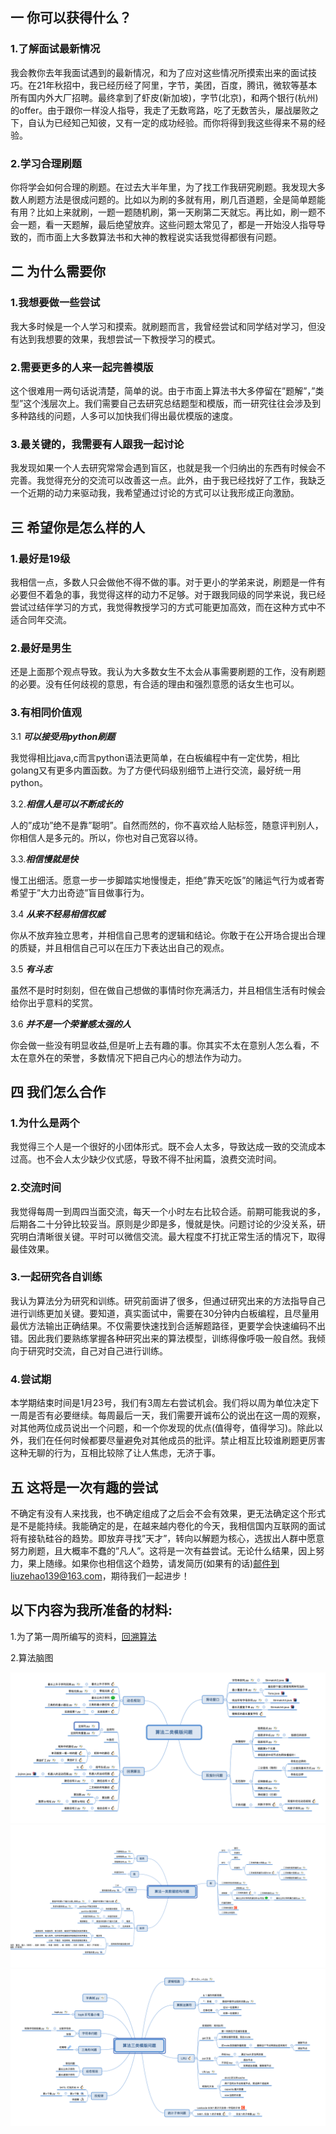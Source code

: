 ## 一 你可以获得什么？
### 1.**了解面试最新情况**
我会教你去年我面试遇到的最新情况，和为了应对这些情况所摸索出来的面试技巧。在21年秋招中，我已经历经了阿里，字节，美团，百度，腾讯，微软等基本所有国内外大厂招聘。最终拿到了虾皮(新加坡)，字节(北京)，和两个银行(杭州)的offer。由于跟你一样没人指导，我走了无数弯路，吃了无数苦头，屡战屡败之下，自认为已经知己知彼，又有一定的成功经验。而你将得到我这些得来不易的经验。

### 2.**学习合理刷题**
你将学会如何合理的刷题。在过去大半年里，为了找工作我研究刷题。我发现大多数人刷题方法是很成问题的。比如以为刷的多就有用，刷几百道题，全是简单题能有用？比如上来就刷，一题一题随机刷，第一天刷第二天就忘。再比如，刷一题不会一题，看一天题解，最后绝望放弃。这些问题太常见了，都是一开始没人指导导致的，而市面上大多数算法书和大神的教程说实话我觉得都很有问题。

## 二 为什么需要你
### 1.**我想要做一些尝试**
我大多时候是一个人学习和摸索。就刷题而言，我曾经尝试和同学结对学习，但没有达到我想要的效果，我想尝试一下教授学习的模式。
### 2.**需要更多的人来一起完善模版**
这个很难用一两句话说清楚，简单的说。由于市面上算法书大多停留在”题解”，”类型”这个浅层次上。我们需要自己去研究总结题型和模版，而一研究往往会涉及到多种路线的问题，人多可以加快我们得出最优模版的速度。
### 3.**最关键的，我需要有人跟我一起讨论**
我发现如果一个人去研究常常会遇到盲区，也就是我一个归纳出的东西有时候会不完善。我觉得充分的交流可以改善这一点。此外，由于我已经找好了工作，我缺乏一个近期的动力来驱动我，我希望通过讨论的方式可以让我形成正向激励。

## 三 希望你是怎么样的人
### 1.**最好是19级**
我相信一点，多数人只会做他不得不做的事。对于更小的学弟来说，刷题是一件有必要但不着急的事，我觉得这样的动力不足够。对于跟我同级的同学来说，我已经尝试过结伴学习的方式，我觉得教授学习的方式可能更加高效，而在这种方式中不适合同年交流。
### 2.**最好是男生**
还是上面那个观点导致。我认为大多数女生不太会从事需要刷题的工作，没有刷题的必要。没有任何歧视的意思，有合适的理由和强烈意愿的话女生也可以。
### 3.**有相同价值观**
3.1 ***可以接受用python刷题***

我觉得相比java,c而言python语法更简单，在白板编程中有一定优势，相比golang又有更多内置函数。为了方便代码级别细节上进行交流，最好统一用python。

3.2.***相信人是可以不断成长的***

人的”成功”绝不是靠”聪明”。自然而然的，你不喜欢给人贴标签，随意评判别人，你相信人是多元的。所以，你也对自己宽容以待。

3.3.***相信慢就是快***

慢工出细活。愿意一步一步脚踏实地慢慢走，拒绝”靠天吃饭”的赌运气行为或者寄希望于”大力出奇迹”盲目做事行为。

3.4 ***从来不轻易相信权威***

你从不放弃独立思考，并相信自己思考的逻辑和结论。你敢于在公开场合提出合理的质疑，并且相信自己可以在压力下表达出自己的观点。

3.5 ***有斗志***

虽然不是时时刻刻，但在做自己想做的事情时你充满活力，并且相信生活有时候会给你出乎意料的奖赏。

3.6 ***并不是一个荣誉感太强的人***

你会做一些没有明显收益,但是听上去有趣的事。你其实不太在意别人怎么看，不太在意外在的荣誉，多数情况下把自己内心的想法作为动力。

## 四 我们怎么合作
### 1.**为什么是两个**

我觉得三个人是一个很好的小团体形式。既不会人太多，导致达成一致的交流成本过高。也不会人太少缺少仪式感，导致不得不扯闲篇，浪费交流时间。

### 2.**交流时间**

我觉得每周一到周四当面交流，每天一个小时左右比较合适。前期可能我说的多，后期各二十分钟比较妥当。原则是少即是多，慢就是快。问题讨论的少没关系，研究明白清晰很关键。平时可以微信交流。最大程度不打扰正常生活的情况下，取得最佳效果。

### 3.**一起研究各自训练**

我认为算法分为研究和训练。研究前面讲了很多，但通过研究出来的方法指导自己进行训练更加关键。要知道，真实面试中，需要在30分钟内白板编程，且尽量用最优方法输出正确结果。不仅需要快速找到合适解题路径，更要学会快速编码不出错。因此我们要熟练掌握各种研究出来的算法模型，训练得像呼吸一般自然。我倾向于研究时交流，自己对自己进行训练。

### 4.**尝试期**

本学期结束时间是1月23号，我们有3周左右尝试机会。我们将以周为单位决定下一周是否有必要继续。每周最后一天，我们需要开诚布公的说出在这一周的观察，对其他两位成员说出一个问题，和一个你发现的优点(值得夸，值得学习)。除此以外，我们在任何时候都要尽量避免对其他成员的批评。禁止相互比较谁刷题更厉害这种无聊的行为，互相比较除了让人焦虑，无济于事。

## 五 这将是一次有趣的尝试

不确定有没有人来找我，也不确定组成了之后会不会有效果，更无法确定这个形式是不是能持续。我能确定的是，在越来越内卷化的今天，我相信国内互联网的面试将有接轨硅谷的趋势。即放弃寻找”天才”，转向以解题为核心，选拔出人群中愿意努力刷题，且大概率不蠢的”凡人”。这将是一次有益尝试。无论什么结果，因上努力，果上随缘。如果你也相信这个趋势，请发简历(如果有的话)邮件到liuzehao139@163.com，期待我们一起进步！

## 以下内容为我所准备的材料:
1.为了第一周所编写的资料，[回溯算法](./backtracking.md)

2.算法脑图

![算法二类](./pic/xmind1.png)
![算法一类](./pic/xmind2.png)
![算法三类](./pic/xmind3.png)